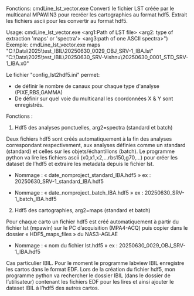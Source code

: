 Fonctions: cmdLine_lst_vector.exe
Converti le fichier LST créée par le multicanal MPAWIN3 pour recréer les cartographies au format hdf5.
Extrait les fichiers ascii pour les convertir au format hdf5.

Usage:  cmdLine_lst_vector.exe  <arg1:Path of LST file> <arg2: type of extraction 'maps' or 'spectra'> <arg3:path of one ASCII spectra>")
Exemple: 
cmdLine_lst_vector.exe maps "C:\\Data\\2025\\test_IBIL\\20250630_0029_OBJ_SRV-1_IBA.lst" “C:\\Data\\2025\\test_IBIL\\20250630_SRV-Vishnu\\20250630_0001_STD_SRV-1_IBA.x0"

Le fichier "config_lst2hdf5.ini" permet: 
- de définir le nombre de canaux pour chaque type d'analyse (PIXE,RBS,GAMMA)
- De définir sur quel voie du multicanal les coordonnées X & Y sont enregistrés.


Fonctions :

1)	Hdf5 des analyses ponctuelles, arg2=spectra (standard et batch)

Deux fichiers hdf5 sont créés automatiquement à la fin des analyses correspondant respectivement, aux analyses définies comme un standard (standard) et celles sur les objets/échantillons (batch).
Le programme python va lire les fichiers ascii (x0,x1,x2,…rbs150,g70,…) pour créer les dataset de l’hdf5 et extraire les metadata depuis le fichier lst.
-	Nommage : « date_nomproject_standard_IBA.hdf5 »
ex : 20250630_SRV-1_standard_IBA.hdf5

-	Nommage : « date_nomproject_batch_IBA.hdf5 »
ex : 20250630_SRV-1_batch_IBA.hdf5

2)	Hdf5 des cartographies, arg2=maps (standard et batch)

Pour chaque carto un fichier hdf5 est créé automatiquement à partir du fichier lst (mpawin) sur le PC d’acquisition (MPA4-ACQ) puis copier dans le dossier « HDF5_maps_files » du NAS3-AGLAE
-	Nommage : « nom du fichier lst.hdf5 »
ex : 20250630_0029_OBJ_SRV-1_IBA.hdf5

Cas particulier IBIL.
Pour le moment le programme labview IBIL enregistre les cartos dans le format EDF. Lors de la création du fichier hdf5, mon programme python va rechercher le dossier IBIL (dans le dossier de l’utilisateur) 
contenant les fichiers EDF pour les lires et ainsi ajouter le dataset IBIL à l’hdf5 des autres cartos.
